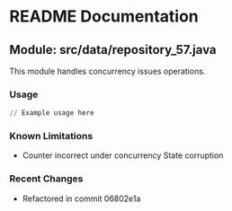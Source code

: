 # README Documentation

## Module: src/data/repository_57.java

This module handles concurrency issues operations.

### Usage

```python
// Example usage here
```

### Known Limitations

- Counter incorrect under concurrency State corruption

### Recent Changes

- Refactored in commit 06802e1a
